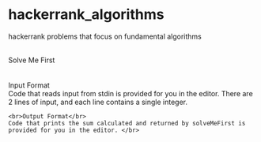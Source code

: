 # hackerrank_algorithms
hackerrank problems that focus on fundamental algorithms

<br> Solve Me First </br>
<br> 
  <br>Input Format</br>
	Code that reads input from stdin is provided for you in the editor. 
	There are 2 lines of input, and each line contains a single integer.

	<br>Output Format</br>
	Code that prints the sum calculated and returned by solveMeFirst is provided for you in the editor. </br>
